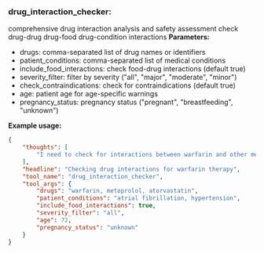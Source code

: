 ### drug_interaction_checker:
comprehensive drug interaction analysis and safety assessment
check drug-drug drug-food drug-condition interactions
**Parameters:**
- drugs: comma-separated list of drug names or identifiers
- patient_conditions: comma-separated list of medical conditions
- include_food_interactions: check food-drug interactions (default true)
- severity_filter: filter by severity ("all", "major", "moderate", "minor")
- check_contraindications: check for contraindications (default true)
- age: patient age for age-specific warnings
- pregnancy_status: pregnancy status ("pregnant", "breastfeeding", "unknown")

**Example usage:**
~~~json
{
    "thoughts": [
        "I need to check for interactions between warfarin and other medications",
    ],
    "headline": "Checking drug interactions for warfarin therapy",
    "tool_name": "drug_interaction_checker",
    "tool_args": {
        "drugs": "warfarin, metoprolol, atorvastatin",
        "patient_conditions": "atrial fibrillation, hypertension",
        "include_food_interactions": true,
        "severity_filter": "all",
        "age": 72,
        "pregnancy_status": "unknown"
    }
}
~~~